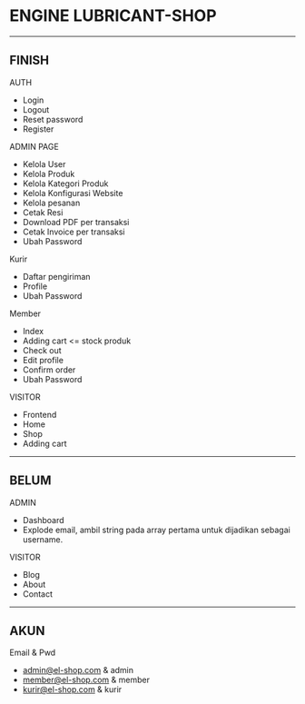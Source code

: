 # ENGINE LUBRICANT-SHOP

-------
FINISH
-------

AUTH
- Login
- Logout
- Reset password
- Register

ADMIN PAGE
- Kelola User
- Kelola Produk
- Kelola Kategori Produk
- Kelola Konfigurasi Website
- Kelola pesanan
- Cetak Resi
- Download PDF per transaksi
- Cetak Invoice per transaksi
- Ubah Password

Kurir
- Daftar pengiriman
- Profile
- Ubah Password

Member
- Index
- Adding cart <= stock produk
- Check out
- Edit profile
- Confirm order
- Ubah Password

VISITOR
- Frontend
- Home
- Shop
- Adding cart


------
BELUM
------

ADMIN
- Dashboard
- Explode email, ambil string pada array pertama untuk dijadikan sebagai username.

VISITOR
- Blog
- About
- Contact

--------
AKUN
--------
Email & Pwd
- admin@el-shop.com & admin
- member@el-shop.com & member
- kurir@el-shop.com & kurir

